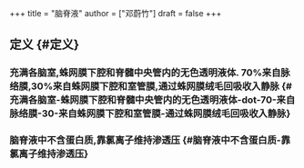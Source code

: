 +++
title = "脑脊液"
author = ["邓蔚竹"]
draft = false
+++

## 定义 {#定义}


### 充满各脑室,蛛网膜下腔和脊髓中央管内的无色透明液体. 70%来自脉络膜,30%来自蛛网膜下腔和室管膜,通过蛛网膜绒毛回吸收入静脉 {#充满各脑室-蛛网膜下腔和脊髓中央管内的无色透明液体-dot-70-来自脉络膜-30-来自蛛网膜下腔和室管膜-通过蛛网膜绒毛回吸收入静脉}


### 脑脊液中不含蛋白质,靠氯离子维持渗透压 {#脑脊液中不含蛋白质-靠氯离子维持渗透压}